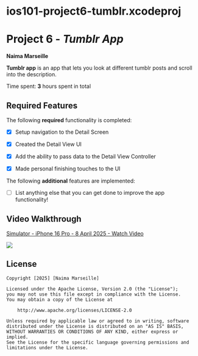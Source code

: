 # ios101-project6-tumblr.xcodeproj
 # Project 6 - *Tumblr App*

 **Naima Marseille**

**Tumblr app** is an app that lets you look at different tumblr posts and scroll into the description.

Time spent: **3** hours spent in total

## Required Features

The following **required** functionality is completed:

- [x] Setup navigation to the Detail Screen
- [x] Created the Detail View UI
- [x] Add the ability to pass data to the Detail View Controller
- [x] Made personal finishing touches to the UI


The following **additional** features are implemented:

- [ ] List anything else that you can get done to improve the app functionality!

## Video Walkthrough

<div>
    <a href="https://www.loom.com/share/4105d04d3e5f4b318ac21018e050c9f6">
      <p>Simulator - iPhone 16 Pro - 8 April 2025 - Watch Video</p>
    </a>
    <a href="https://www.loom.com/share/4105d04d3e5f4b318ac21018e050c9f6">
      <img style="max-width:300px;" src="https://cdn.loom.com/sessions/thumbnails/4105d04d3e5f4b318ac21018e050c9f6-f60618290e42ecd7-full-play.gif">
    </a>
  </div>



## License

    Copyright [2025] [Naima Marseille]

    Licensed under the Apache License, Version 2.0 (the "License");
    you may not use this file except in compliance with the License.
    You may obtain a copy of the License at

        http://www.apache.org/licenses/LICENSE-2.0

    Unless required by applicable law or agreed to in writing, software
    distributed under the License is distributed on an "AS IS" BASIS,
    WITHOUT WARRANTIES OR CONDITIONS OF ANY KIND, either express or implied.
    See the License for the specific language governing permissions and
    limitations under the License.
